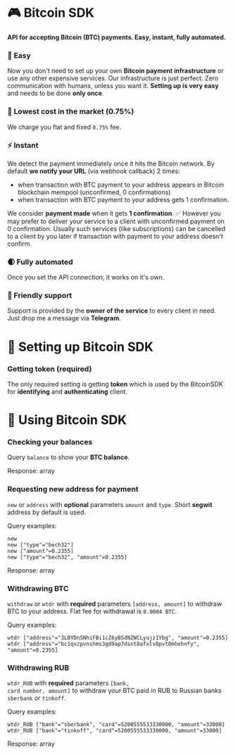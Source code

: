# 🎮 Bitcoin SDK
<b>API for accepting Bitcoin (BTC) payments. Easy, instant, fully automated.</b>

### 🌴 Easy
Now you don't need to set up your own <b>Bitcoin payment infrastructure</b> or use any other expensive services. Our infrastructure is just perfect. Zero communication with humans, unless you want it. <b>Setting up is very easy</b> and needs to be done <b>only once</b>.

### 🌿 Lowest cost in the market (0.75%)
We charge you flat and fixed <code>0.75%</code> fee.

### ⚡️ Instant
We detect the payment immediately once it hits the Bitcoin network. By default <b>we notify your URL</b> (via webhook callback) 2 times:
- when transaction with BTC payment to your address appears in Bitcoin blockchain mempool (unconfirmed, 0 confirmations)
- when transaction with BTC payment to your address gets 1 confirmation.

We consider <b>payment made</b> when it gets <b>1 confirmation</b>. ✅ However you may prefer to deliver your service to a client with unconfirmed payment on 0 confirmation. Usually such services (like subscriptions) can be cancelled to a client by you later if transaction with payment to your address doesn't confirm.

### 🌒 Fully automated
Once you set the API connection, it works on it's own.

### 💚 Friendly support
Support is provided by the <b>owner of the service</b> to every client in need. Just drop me a message via <b>Telegram</b>.



# 🦚 Setting up Bitcoin SDK

### Getting token (required)
The only required setting is getting <b>token</b> which is used by the BitcoinSDK for <b>identifying</b> and <b>authenticating</b> client.


# 🌲 Using Bitcoin SDK

### Checking your balances
Query <code>balance</code> to show your <b>BTC balance</b>.

Response: array

### Requesting new address for payment
<code>new</code> or <code>address</code> with <b>optional</b> parameters <code>amount</code> and <code>type</code>. Short <b>segwit</b> address by default is used.

Query examples:
```
new
new ["type"="bech32"]
new ["amount"=0.2355]
new ["type"="bech32", "amount"=0.2355]
```

Response: array

### Withdrawing BTC
<code>withdraw</code> or <code>wtdr</code> with <b>required</b> parameters <code>[address, amount]</code> to withdraw BTC to your address. Flat fee for withdrawal is <code>0.0004 BTC</code>.

Query examples:
```
wtdr ["address"="3LBYDn5NhiFBi1cZ6yBSdNZWCLyujz1Ybg", "amount"=0.2355]
wtdr ["address"="bc1qvzpvnshms3gd9ap7dsnt8afxlv8pvt0mhehnfy", "amount"=0.2355]
```

### Withdrawing RUB
<code>wtdr_RUB</code> with <b>required</b> parameters <code>[bank, card number, amount]</code> to withdraw your BTC paid in RUB to Russian banks <code>sberbank</code> or <code>tinkoff</code>.

Query examples:
```
wtdr_RUB ["bank"="sberbank", "card"=5200555533330000, "amount"=33000]
wtdr_RUB ["bank"="tinkoff", "card"=5200555533330000, "amount"=33000]
```

Response: array
